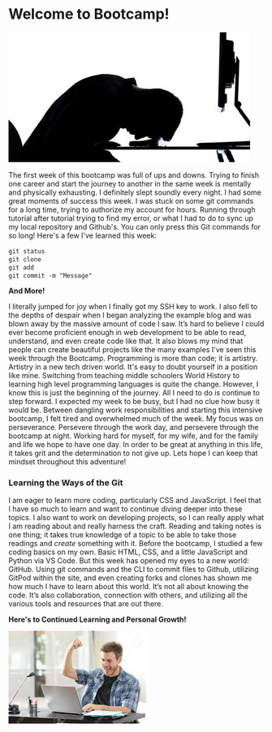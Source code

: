 # Welcome to Bootcamp!

![Stressed Programmer](img/SadCoder.jpeg)

   The first week of this bootcamp was full of ups and downs. Trying to finish one career and start the journey to another in the same week is mentally and physically exhausting. I definitely slept soundly every night. I had some great moments of success this week. I was stuck on some git commands for a long time, trying to authorize my account for hours. Running through tutorial after tutorial trying to find my error, or what I had to do to sync up my local repository and Github's. You can only press this Git commands for so long! Here's a few I've learned this week:
   ```
   git status 
   git clone
   git add
   git commit -m "Message"
   ```
   __And More!__
   
   I literally jumped for joy when I finally got my SSH key to work. I also fell to the depths of despair when I began analyzing the example blog and was blown away by the massive amount of code I saw. It’s hard to believe I could ever become proficient enough in web development to be able to read, understand, and even create code like that. It also blows my mind that people can create beautiful projects like the many examples I've seen this week through the Bootcamp. Programming is more than code; it is artistry. Artistry in a new tech driven world. It's easy to doubt yourself in a position like mine. Switching from teaching middle schoolers World History to learning high level programming languages is quite the change. However, I know this is just the beginning of the journey. All I need to do is continue to step forward. I expected my week to be busy, but I had no clue how busy it would be. Between dangling work responsibilities and starting this intensive bootcamp, I felt tired and overwhelmed much of the week. My focus was on perseverance. Persevere through the work day, and persevere through the bootcamp at night. Working hard for myself, for my wife, and for the family and life we hope to have one day. In order to be great at anything in this life, it takes grit and the determination to not give up. Lets hope I can keep that mindset throughout this adventure!

### Learning the Ways of the Git
  I am eager to learn more coding, particularly CSS and JavaScript. I feel that I have so much to learn and want to continue diving deeper into these topics. I also want to work on developing projects, so I can really apply what I am reading about and really harness the craft. Reading and taking notes is one thing; it takes true knowledge of a topic to be able to take those readings and *_create_* something with it. Before the bootcamp, I studied a few coding basics on my own. Basic HTML, CSS, and a little JavaScript and Python via VS Code. But this week has opened my eyes to a new world: GitHub. Using git commands and the CLI to commit files to Github, utilizing GitPod within the site, and even creating forks and clones has shown me how much I have to learn about this world. It’s not all about knowing the code. It’s also collaboration, connection with others, and utilizing all the various tools and resources that are out there.

**Here's to Continued Learning and Personal Growth!**

![Excited Coding](img/happycoder.jpeg)
